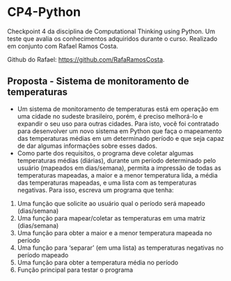 # CP4-Python

Checkpoint 4 da disciplina de Computational Thinking using Python.
Um teste que avalia os conhecimentos adquiridos durante o curso.
Realizado em conjunto com Rafael Ramos Costa.

Github do Rafael: https://github.com/RafaRamosCosta.

## Proposta - Sistema de monitoramento de temperaturas 

* Um  sistema  de  monitoramento  de  temperaturas  está  em  operação  em  uma  cidade  no sudeste brasileiro, porém, é preciso melhorá-lo e expandir o seu uso para outras cidades. Para  isto,  você  foi  contratado  para  desenvolver  um  novo  sistema  em  Python  que  faça  o mapeamento  das  temperaturas  médias  em  um  determinado  período  e  que  seja  capaz  de dar algumas informações sobre esses dados.
* Como  parte  dos  requisitos,  o  programa  deve  coletar  algumas  temperaturas  médias (diárias),  durante  um  período  determinado  pelo  usuário  (mapeados  em  dias/semana), permita a impressão de todas as temperaturas mapeadas, a maior e a menor temperatura lida,  a  média  das  temperaturas  mapeadas,  e  uma  lista  com  as  temperaturas  negativas. Para isso, escreva um programa que tenha:

 1. Uma função que solicite ao usuário qual o período será mapeado (dias/semana)
 2. Uma função para mapear/coletar as temperaturas em uma matriz (dias/semana)
 3. Uma  função para obter a maior e a menor temperatura mapeada no período
 4. Uma  função  para  ‘separar’  (em  uma  lista)  as temperaturas  negativas  no  período mapeado
 5. Uma função para obter a temperatura média no período
 6. Função principal para testar o programa
